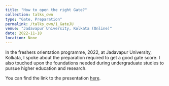 ```yaml
---
title: "How to open the right Gate?"
collection: talks_own
type: "Gate, Preparation"
permalink: /talks_own/1_GateJU
venue: "Jadavapur University, Kolkata (Online)"
date: 2022-11-18
location: None
---
```


In the freshers orientation programme, 2022, at Jadavapur University, Kolkata, I spoke about the preparation required to get a good gate score. I also touched upon the foundations needed during undergraduate studies to pursue higher education and research. 

You can find the link to the presentation [here](https://mainak-biswas1999.github.io).